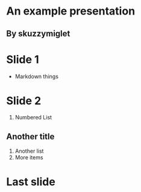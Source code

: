 # An example presentation
## By skuzzymiglet


# Slide 1

+ Markdown things


# Slide 2

1. Numbered List

## Another title

1. Another list
2. More items


# Last slide
